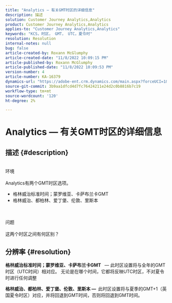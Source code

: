 ```yaml
---
title: "Analytics — 有关GMT时区的详细信息"
description: 描述
solution: Customer Journey Analytics,Analytics
product: Customer Journey Analytics,Analytics
applies-to: "Customer Journey Analytics,Analytics"
keywords: "KCS，时区， GMT， UTC，夏令时"
resolution: Resolution
internal-notes: null
bug: false
article-created-by: Roxann McGlumphy
article-created-date: "11/8/2022 10:09:15 PM"
article-published-by: Roxann McGlumphy
article-published-date: "11/8/2022 10:09:53 PM"
version-number: 4
article-number: KA-16379
dynamics-url: "https://adobe-ent.crm.dynamics.com/main.aspx?forceUCI=1&pagetype=entityrecord&etn=knowledgearticle&id=5d57a0f9-b15f-ed11-9561-6045bd006704"
source-git-commit: 3b9aa1dfcd4d7fc76424211e24d2c0b8816b7c19
workflow-type: tm+mt
source-wordcount: '120'
ht-degree: 2%

---
```


# Analytics — 有关GMT时区的详细信息

## 描述 {#description}

<br>环境<br><br>
Analytics有两个GMT时区选项。

- 格林威治标准时间；蒙罗维亚、卡萨布兰卡GMT
- 格林威治、都柏林、爱丁堡、伦敦、里斯本

<br><br>问题<br><br>
这两个时区之间有何区别？


## 分辨率 {#resolution}


<b>格林威治标准时间；蒙罗维亚、卡萨布兰卡GMT </b>  — 此时区设置将与全年的GMT时区（UTC时间）相对应。 无论是在哪个时间，它都将反映UTC时区，不对夏令时进行任何调整

<b>格林威治、都柏林、爱丁堡、伦敦、里斯本 —  </b>此时区设置将与夏季的GMT+1（英国夏令时区）对应，并将回退到GMT时间，否则将回退到GMT时间。


